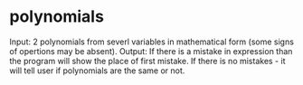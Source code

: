 # polynomials
Input: 2 polynomials from severl variables in mathematical form (some signs of opertions may be absent). Output: If there is a mistake in expression than the program will show the place of first mistake. If there is no mistakes - it will tell user if polynomials are the same or not.
